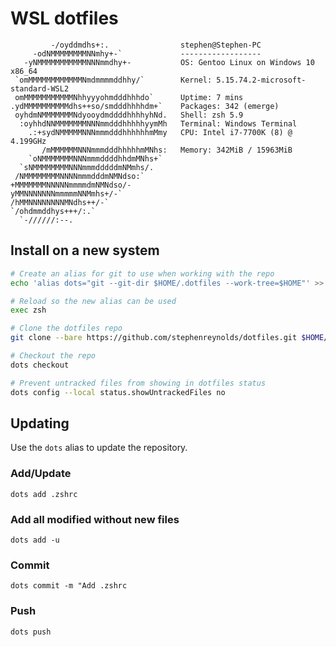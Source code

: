 # WSL dotfiles

```
         -/oyddmdhs+:.                stephen@Stephen-PC
     -odNMMMMMMMMNNmhy+-`             ------------------
   -yNMMMMMMMMMMMNNNmmdhy+-           OS: Gentoo Linux on Windows 10 x86_64
 `omMMMMMMMMMMMMNmdmmmmddhhy/`        Kernel: 5.15.74.2-microsoft-standard-WSL2
 omMMMMMMMMMMMNhhyyyohmdddhhhdo`      Uptime: 7 mins
.ydMMMMMMMMMMdhs++so/smdddhhhhdm+`    Packages: 342 (emerge)
 oyhdmNMMMMMMMNdyooydmddddhhhhyhNd.   Shell: zsh 5.9
  :oyhhdNNMMMMMMMNNNmmdddhhhhhyymMh   Terminal: Windows Terminal
    .:+sydNMMMMMNNNmmmdddhhhhhhmMmy   CPU: Intel i7-7700K (8) @ 4.199GHz
       /mMMMMMMNNNmmmdddhhhhhmMNhs:   Memory: 342MiB / 15963MiB
    `oNMMMMMMMNNNmmmddddhhdmMNhs+`
  `sNMMMMMMMMNNNmmmdddddmNMmhs/.
 /NMMMMMMMMNNNNmmmdddmNMNdso:`
+MMMMMMMNNNNNmmmmdmNMNdso/-
yMMNNNNNNNmmmmmNNMmhs+/-`
/hMMNNNNNNNNMNdhs++/-`
`/ohdmmddhys+++/:.`
  `-//////:--.
```

## Install on a new system

```bash
# Create an alias for git to use when working with the repo
echo 'alias dots="git --git-dir $HOME/.dotfiles --work-tree=$HOME"' >> $HOME/.zshrc

# Reload so the new alias can be used
exec zsh

# Clone the dotfiles repo
git clone --bare https://github.com/stephenreynolds/dotfiles.git $HOME/.dotfiles

# Checkout the repo
dots checkout

# Prevent untracked files from showing in dotfiles status
dots config --local status.showUntrackedFiles no
```

## Updating

Use the `dots` alias to update the repository.

### Add/Update

`dots add .zshrc`

### Add all modified without new files

`dots add -u`

### Commit

`dots commit -m "Add .zshrc`

### Push

`dots push`
